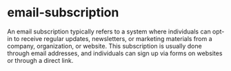 # email-subscription
An email subscription typically refers to a system where individuals can opt-in to receive regular updates, newsletters, or marketing materials from a company, organization, or website. This subscription is usually done through email addresses, and individuals can sign up via forms on websites or through a direct link.

